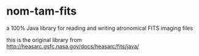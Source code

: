 # nom-tam-fits
a 100% Java library for reading and writing atronomical FITS imaging files

this is the original library from http://heasarc.gsfc.nasa.gov/docs/heasarc/fits/java/
